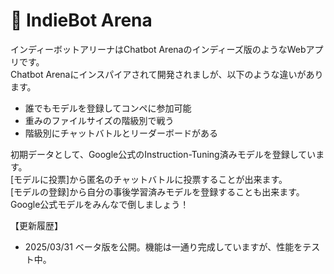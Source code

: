 # 🚀 IndieBot Arena

インディーボットアリーナはChatbot Arenaのインディーズ版のようなWebアプリです。  
Chatbot Arenaにインスパイアされて開発されましが、以下のような違いがあります。

- 誰でもモデルを登録してコンペに参加可能
- 重みのファイルサイズの階級別で戦う
- 階級別にチャットバトルとリーダーボードがある

初期データとして、Google公式のInstruction-Tuning済みモデルを登録しています。  
[モデルに投票]から匿名のチャットバトルに投票することが出来ます。  
[モデルの登録]から自分の事後学習済みモデルを登録することも出来ます。  
Google公式モデルをみんなで倒しましょう！

【更新履歴】
- 2025/03/31 ベータ版を公開。機能は一通り完成していますが、性能をテスト中。